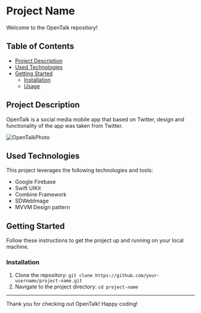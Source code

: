 # Project Name

Welcome to the OpenTalk repository! 

## Table of Contents

- [Project Description](#project-description)
- [Used Technologies](#used-technologies)
- [Getting Started](#getting-started)
  - [Installation](#installation)
  - [Usage](#usage)

## Project Description

OpenTalk is a social media mobile app that based on Twitter, design and functionality of the app was taken from Twitter. 

![OpenTalkPhoto](https://github.com/Micoonepoc/OpenTalk/assets/118993099/897fc3ec-2724-4cd1-8530-c3ef4beecc5e)

## Used Technologies

This project leverages the following technologies and tools:

- Google Firebase
- Swift UIKit
- Combine Framework
- SDWebImage
- MVVM Design pattern

## Getting Started

Follow these instructions to get the project up and running on your local machine.

### Installation

1. Clone the repository: `git clone https://github.com/your-username/project-name.git`
2. Navigate to the project directory: `cd project-name`

---

Thank you for checking out OpenTalk! Happy coding!

